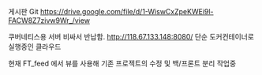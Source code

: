 게시판 Git
https://drive.google.com/file/d/1-WiswCxZpeKWEi9l-FACW8Z7zivw9Wr_/view


쿠버네티스용 서버 비싸서 반납함. http://118.67.133.148:8080/ 단순 도커컨테이너로 실행중인 클라우드

현재 FT_feed 에서 뷰를 사용해 기존 프로젝트의 수정 및 백/프론트 분리 작업중

